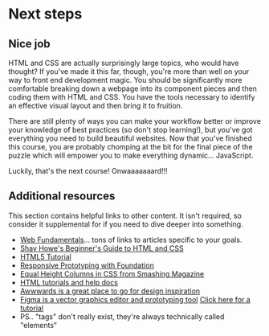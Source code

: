 # Next steps

## Nice job

HTML and CSS are actually surprisingly large topics, who would have thought? If you've made it this far, though, you're more than well on your way to front end development magic. You should be significantly more comfortable breaking down a webpage into its component pieces and then coding them with HTML and CSS. You have the tools necessary to identify an effective visual layout and then bring it to fruition.

There are still plenty of ways you can make your workflow better or improve your knowledge of best practices \(so don't stop learning!\), but you've got everything you need to build beautiful websites. Now that you've finished this course, you are probably chomping at the bit for the final piece of the puzzle which will empower you to make everything dynamic... JavaScript.

Luckily, that's the next course! Onwaaaaaaard!!!

## Additional resources

This section contains helpful links to other content. It isn't required, so consider it supplemental for if you need to dive deeper into something.

* [Web Fundamentals](https://developers.google.com/web/fundamentals/)... tons of links to articles specific to your goals.
* [Shay Howe's Beginner's Guide to HTML and CSS](http://learn.shayhowe.com/html-css/)
* [HTML5 Tutorial](http://www.html-5-tutorial.com/start-html5-tutorial.htm)
* [Responsive Prototyping with Foundation](http://alistapart.com/article/dive-into-responsive-prototyping-with-foundation)
* [Equal Height Columns in CSS from Smashing Magazine](http://coding.smashingmagazine.com/2010/11/08/equal-height-columns-using-borders-and-negative-margins-with-css/)
* [HTML tutorials and help docs](http://www.webplatform.org/)
* [Awwwards is a great place to go for design inspiration](http://www.awwwards.com/)
* [Figma is a vector graphics editor and prototyping tool](https://www.figma.com/) [Click here for a tutorial](https://www.youtube.com/watch?v=3q3FV65ZrUs)
* PS.. "tags" don't really exist, they're always technically called "elements"

